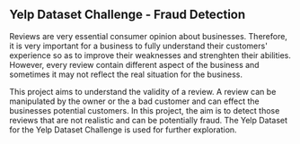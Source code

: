 ## Yelp Dataset Challenge - Fraud Detection

Reviews are very essential consumer opinion about businesses. Therefore, it is very important for a business to fully understand their customers' experience so as to improve their weaknesses and strenghten their abilities. However, every review contain different aspect of the business and sometimes it may not reflect the real situation for the business.

This project aims to understand the validity of a review. A review can be manipulated by the owner or the a bad customer and can effect the businesses potential customers. In this project, the aim is to detect those reviews that are not realistic and can be potentially fraud. The Yelp Dataset for the Yelp Dataset Challenge is used for further exploration.
